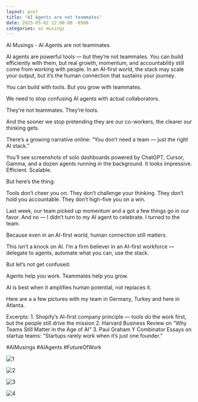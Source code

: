 ```yaml
---
layout: post
title: "AI Agents are not teammates"
date: 2025-05-02 12:00:00 -0500
categories: ai musings
---
```



AI Musings - AI Agents are not teammates.

AI agents are powerful tools — but they’re not teammates. You can build efficiently with them, but real growth, momentum, and accountability still come from working with people. In an AI-first world, the stack may scale your output, but it’s the human connection that sustains your journey.

You can build with tools.
But you grow with teammates.

We need to stop confusing AI agents with actual collaborators.

They’re not teammates.
They’re tools.

And the sooner we stop pretending they are our co-workers, the clearer our thinking gets.


There’s a growing narrative online:
“You don’t need a team — just the right AI stack.”

You’ll see screenshots of solo dashboards powered by ChatGPT, Cursor, Gamma, and a dozen agents running in the background.
It looks impressive. Efficient. Scalable.

But here’s the thing:

Tools don’t cheer you on.
They don’t challenge your thinking.
They don’t hold you accountable.
They don’t high-five you on a win.

Last week, our team picked up momentum and a got a few things go in our favor.
And no — I didn’t turn to my AI agent to celebrate.
I turned to the team.

Because even in an AI-first world, human connection still matters.


This isn’t a knock on AI.
I’m a firm believer in an AI-first workforce — delegate to agents, automate what you can, use the stack.

But let’s not get confused:

Agents help you work.
Teammates help you grow.

AI is best when it amplifies human potential, not replaces it.

Here are a a few pictures with my team in Germany, Turkey and here in Atlanta.

Excerpts:
	1.	Shopify’s AI-first company principle — tools do the work first, but the people still drive the mission
	2.	Harvard Business Review on “Why Teams Still Matter in the Age of AI”
	3.	Paul Graham Y Combinator Essays on startup teams: “Startups rarely work when it’s just one founder.”

#AIMusings #AIAgents #FutureOfWork

 ![1](https://media.licdn.com/dms/image/v2/D4E22AQH-tjiJ1MoHLA/feedshare-shrink_800/B4EZagA4pCHIAg-/0/1746441309082?e=1749081600&v=beta&t=weiWYou2ccLKBEv-O__87E9rWjch-iee8d0rmWGXryg)

 ![2](https://media.licdn.com/dms/image/v2/D4E22AQE7bJBfwQSYhg/feedshare-shrink_800/B4EZagA4p.GYAk-/0/1746441309169?e=1749081600&v=beta&t=pC7gtoy5anHyQPuOpMOc9hHK02yJy3AcX7Lg1XEce34)

 ![3](https://media.licdn.com/dms/image/v2/D4E22AQFxZf8qFOIDcg/feedshare-shrink_800/B4EZagA4qEHkAg-/0/1746441309239?e=1749081600&v=beta&t=nRbFiy-jwu0-jdrgczCs3hafNOBn090RcM0SChKuIiY)

 ![4](https://media.licdn.com/dms/image/v2/D4E22AQHg1wJkww1MbA/feedshare-shrink_800/B4EZagA4qSHMAk-/0/1746441309204?e=1749081600&v=beta&t=TyIxEPbha1Amlz7DSt0_sk86gAKmvZaxPua0OYF9acE)





 